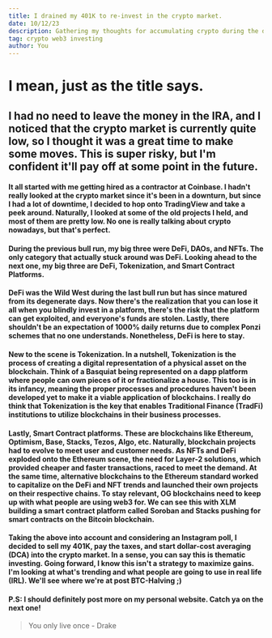```yaml
---
title: I drained my 401K to re-invest in the crypto market.
date: 10/12/23
description: Gathering my thoughts for accumulating crypto during the down market.
tag: crypto web3 investing
author: You
---
```


# I mean, just as the title says.

## I had no need to leave the money in the IRA, and I noticed that the crypto market is currently quite low, so I thought it was a great time to make some moves. This is super risky, but I'm confident it'll pay off at some point in the future.

#### It all started with me getting hired as a contractor at Coinbase. I hadn't really looked at the crypto market since it's been in a downturn, but since I had a lot of downtime, I decided to hop onto TradingView and take a peek around. Naturally, I looked at some of the old projects I held, and most of them are pretty low. No one is really talking about crypto nowadays, but that's perfect.

#### During the previous bull run, my big three were DeFi, DAOs, and NFTs. The only category that actually stuck around was DeFi. Looking ahead to the next one, my big three are DeFi, Tokenization, and Smart Contract Platforms.

#### DeFi was the Wild West during the last bull run but has since matured from its degenerate days. Now there's the realization that you can lose it all when you blindly invest in a platform, there's the risk that the platform can get exploited, and everyone's funds are stolen. Lastly, there shouldn't be an expectation of 1000% daily returns due to complex Ponzi schemes that no one understands. Nonetheless, DeFi is here to stay.

#### New to the scene is Tokenization. In a nutshell, Tokenization is the process of creating a digital representation of a physical asset on the blockchain. Think of a Basquiat being represented on a dapp platform where people can own pieces of it or fractionalize a house. This too is in its infancy, meaning the proper processes and procedures haven't been developed yet to make it a viable application of blockchains. I really do think that Tokenization is the key that enables Traditional Finance (TradFi) institutions to utilize blockchains in their business processes.

#### Lastly, Smart Contract platforms. These are blockchains like Ethereum, Optimism, Base, Stacks, Tezos, Algo, etc. Naturally, blockchain projects had to evolve to meet user and customer needs. As NFTs and DeFi exploded onto the Ethereum scene, the need for Layer-2 solutions, which provided cheaper and faster transactions, raced to meet the demand. At the same time, alternative blockchains to the Ethereum standard worked to capitalize on the DeFi and NFT trends and launched their own projects on their respective chains. To stay relevant, OG blockchains need to keep up with what people are using web3 for. We can see this with XLM building a smart contract platform called Soroban and Stacks pushing for smart contracts on the Bitcoin blockchain.

#### Taking the above into account and considering an Instagram poll, I decided to sell my 401K, pay the taxes, and start dollar-cost averaging (DCA) into the crypto market. In a sense, you can say this is thematic investing. Going forward, I know this isn't a strategy to maximize gains. I'm looking at what's trending and what people are going to use in real life (IRL). We'll see where we're at post BTC-Halving ;)

#### P.S: I should definitely post more on my personal website. Catch ya on the next one!

> You only live once - Drake
